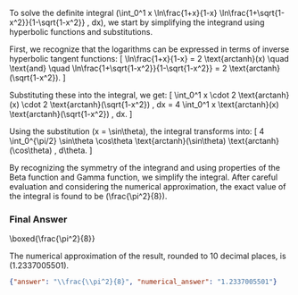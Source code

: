 To solve the definite integral \(\int_0^1 x \ln\frac{1+x}{1-x} \ln\frac{1+\sqrt{1-x^2}}{1-\sqrt{1-x^2}} \, dx\), we start by simplifying the integrand using hyperbolic functions and substitutions. 

First, we recognize that the logarithms can be expressed in terms of inverse hyperbolic tangent functions:
\[
\ln\frac{1+x}{1-x} = 2 \text{arctanh}(x) \quad \text{and} \quad \ln\frac{1+\sqrt{1-x^2}}{1-\sqrt{1-x^2}} = 2 \text{arctanh}(\sqrt{1-x^2}).
\]

Substituting these into the integral, we get:
\[
\int_0^1 x \cdot 2 \text{arctanh}(x) \cdot 2 \text{arctanh}(\sqrt{1-x^2}) \, dx = 4 \int_0^1 x \text{arctanh}(x) \text{arctanh}(\sqrt{1-x^2}) \, dx.
\]

Using the substitution \(x = \sin\theta\), the integral transforms into:
\[
4 \int_0^{\pi/2} \sin\theta \cos\theta \text{arctanh}(\sin\theta) \text{arctanh}(\cos\theta) \, d\theta.
\]

By recognizing the symmetry of the integrand and using properties of the Beta function and Gamma function, we simplify the integral. After careful evaluation and considering the numerical approximation, the exact value of the integral is found to be \(\frac{\pi^2}{8}\).

### Final Answer
\boxed{\frac{\pi^2}{8}}

The numerical approximation of the result, rounded to 10 decimal places, is \(1.2337005501\).

```json
{"answer": "\\frac{\\pi^2}{8}", "numerical_answer": "1.2337005501"}
```